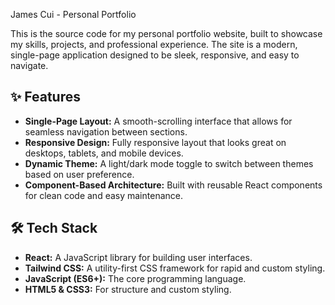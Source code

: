  James Cui - Personal Portfolio

This is the source code for my personal portfolio website, built to showcase my skills, projects, and professional experience. The site is a modern, single-page application designed to be sleek, responsive, and easy to navigate.

## ✨ Features

* **Single-Page Layout:** A smooth-scrolling interface that allows for seamless navigation between sections.
* **Responsive Design:** Fully responsive layout that looks great on desktops, tablets, and mobile devices.
* **Dynamic Theme:** A light/dark mode toggle to switch between themes based on user preference.
* **Component-Based Architecture:** Built with reusable React components for clean code and easy maintenance.

## 🛠️ Tech Stack

* **React:** A JavaScript library for building user interfaces.
* **Tailwind CSS:** A utility-first CSS framework for rapid and custom styling.
* **JavaScript (ES6+):** The core programming language.
* **HTML5 & CSS3:** For structure and custom styling.
